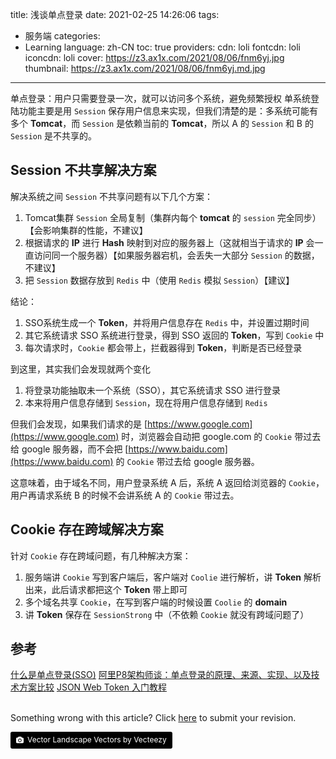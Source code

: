 title: 浅谈单点登录
date: 2021-02-25 14:26:06
tags:
- 服务端
categories:
- Learning
language: zh-CN
toc: true
providers:
    cdn: loli
    fontcdn: loli
    iconcdn: loli
cover: https://z3.ax1x.com/2021/08/06/fnm6yj.jpg
thumbnail: https://z3.ax1x.com/2021/08/06/fnm6yj.md.jpg
---

单点登录：用户只需要登录一次，就可以访问多个系统，避免频繁授权
单系统登陆功能主要是用 `Session` 保存用户信息来实现，但我们清楚的是：多系统可能有多个 **Tomcat**，而 `Session` 是依赖当前的 **Tomcat**，所以 A 的 `Session` 和 B 的 `Session` 是不共享的。

<!-- more -->

## Session 不共享解决方案

解决系统之间 `Session` 不共享问题有以下几个方案：

1. Tomcat集群 `Session` 全局复制（集群内每个 **tomcat** 的 `session` 完全同步）【会影响集群的性能，不建议】
2. 根据请求的 **IP** 进行 **Hash** 映射到对应的服务器上（这就相当于请求的 **IP** 会一直访问同一个服务器）【如果服务器宕机，会丢失一大部分 `Session` 的数据，不建议】
3. 把 `Session` 数据存放到 `Redis` 中（使用 `Redis` 模拟 `Session`）【建议】

结论：

1. SSO系统生成一个 **Token**，并将用户信息存在 `Redis` 中，并设置过期时间
2. 其它系统请求 SSO 系统进行登录，得到 SSO 返回的 **Token**，写到 `Cookie` 中
3. 每次请求时，`Cookie` 都会带上，拦截器得到 **Token**，判断是否已经登录

到这里，其实我们会发现就两个变化

1. 将登录功能抽取未一个系统（SSO），其它系统请求 SSO 进行登录
2. 本来将用户信息存储到 `Session`，现在将用户信息存储到 `Redis`

但我们会发现，如果我们请求的是 [https://www.google.com](https://www.google.com) 时，浏览器会自动把 google.com 的 `Cookie` 带过去给 google 服务器，而不会把 [https://www.baidu.com](https://www.baidu.com) 的 `Cookie` 带过去给 google 服务器。

这意味着，由于域名不同，用户登录系统 A 后，系统 A 返回给浏览器的 `Cookie`，用户再请求系统 B 的时候不会讲系统 A 的 `Cookie` 带过去。

## Cookie 存在跨域解决方案

针对 `Cookie` 存在跨域问题，有几种解决方案：

1. 服务端讲 `Cookie` 写到客户端后，客户端对 `Coolie` 进行解析，讲 **Token** 解析出来，此后请求都把这个 **Token** 带上即可
2. 多个域名共享 `Cookie`，在写到客户端的时候设置 `Coolie` 的 **domain**
3. 讲 **Token** 保存在 `SessionStrong` 中（不依赖 `Cookie` 就没有跨域问题了）

## 参考

[什么是单点登录(SSO)](https://juejin.cn/post/6844903845424971783)
[阿里P8架构师谈：单点登录的原理、来源、实现、以及技术方案比较](https://youzhixueyuan.com/the-principle-implementation-and-technical-scheme-of-single-sign-on.html)
[JSON Web Token 入门教程](http://www.ruanyifeng.com/blog/2018/07/json_web_token-tutorial.html)

<br>

<article class="message message-immersive is-warning">
<div class="message-body">
<i class="fas fa-question-circle mr-2"></i>Something wrong with this article? 
Click <a href="https://github.com/CrazyChenzi/nblogs/edit/site/source/_posts/2021/Single-Sign-On.md">here</a> 
to submit your revision.
</div>
</article>

<a style="background-color:black;color:white;text-decoration:none;padding:4px 6px;font-size:12px;line-height:1.2;display:inline-block;border-radius:3px" href="https://www.vecteezy.com/free-vector/vector-landscape" target="_blank" rel="noopener noreferrer" title="Vector Landscape Vectors by Vecteezy"><span style="display:inline-block;padding:2px 3px"><svg xmlns="http://www.w3.org/2000/svg" style="height:12px;width:auto;position:relative;vertical-align:middle;top:-1px;fill:white" viewBox="0 0 32 32"><path d="M20.8 18.1c0 2.7-2.2 4.8-4.8 4.8s-4.8-2.1-4.8-4.8c0-2.7 2.2-4.8 4.8-4.8 2.7.1 4.8 2.2 4.8 4.8zm11.2-7.4v14.9c0 2.3-1.9 4.3-4.3 4.3h-23.4c-2.4 0-4.3-1.9-4.3-4.3v-15c0-2.3 1.9-4.3 4.3-4.3h3.7l.8-2.3c.4-1.1 1.7-2 2.9-2h8.6c1.2 0 2.5.9 2.9 2l.8 2.4h3.7c2.4 0 4.3 1.9 4.3 4.3zm-8.6 7.5c0-4.1-3.3-7.5-7.5-7.5-4.1 0-7.5 3.4-7.5 7.5s3.3 7.5 7.5 7.5c4.2-.1 7.5-3.4 7.5-7.5z"></path></svg></span><span style="display:inline-block;padding:2px 3px">Vector Landscape Vectors by Vecteezy</span></a>